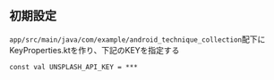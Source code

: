 ## 初期設定
`app/src/main/java/com/example/android_technique_collection`配下に
KeyProperties.ktを作り、下記のKEYを指定する
```
const val UNSPLASH_API_KEY = ***
```
